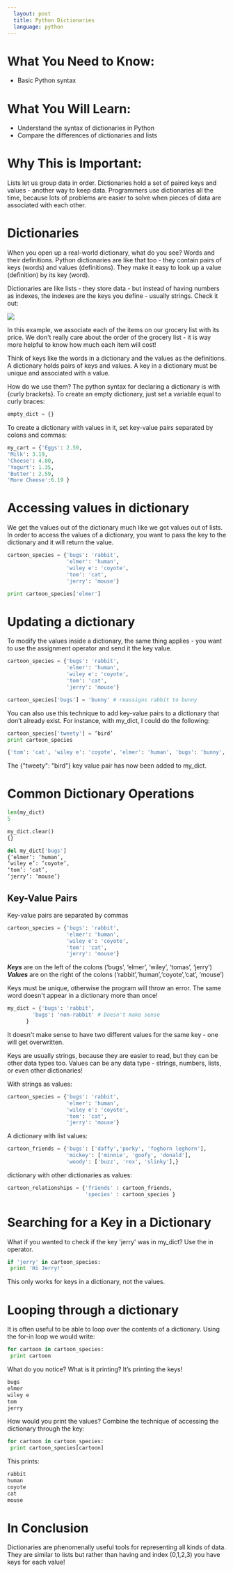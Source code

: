 ```yaml
---
  layout: post
  title: Python Dictionaries
  language: python
---
```

# What You Need to Know:
+ Basic Python syntax

# What You Will Learn:
+ Understand the syntax of dictionaries in Python
+ Compare the differences of dictionaries and lists

# Why This is Important:
Lists let us group data in order. Dictionaries hold a set of paired keys and values - another way to keep data. Programmers use dictionaries all the time, because lots of problems are easier to solve when pieces of data are associated with each other.

# Dictionaries
When you open up a real-world dictionary, what do you see? Words and their definitions. Python dictionaries are like that too - they contain pairs of keys (words) and values (definitions). They make it easy to look up a value (definition) by its key (word).

Dictionaries are like lists - they store data - but instead of having numbers as indexes, the indexes are the keys you define - usually strings. Check it out:

<img src="https://raw.githubusercontent.com/learn-co-curriculum/cssi-4.10-python-dictionaries/master/images/dictionary.png">

In this example, we associate each of the items on our grocery list with its price. We don't really care about the order of the grocery list - it is way more helpful to know how much each item will cost!

Think of keys like the words in a dictionary and the values as the definitions. A dictionary holds pairs of keys and values. A key in a dictionary must be unique and associated with a value.

How do we use them? The python syntax for declaring a dictionary is with {curly brackets}. To create an empty dictionary, just set a variable equal to curly braces:

```python
empty_dict = {}
```

To create a dictionary with values in it, set key-value pairs separated by colons and commas:

```python
my_cart = {'Eggs': 2.59,
'Milk': 3.19,
'Cheese': 4.80,
'Yogurt': 1.35,
'Butter': 2.59,
'More Cheese':6.19 }
```

# Accessing values in dictionary
We get the values out of the dictionary much like we got values out of lists. In order to access the values of a dictionary, you want to pass the key to the dictionary and it will return the value.

```python
cartoon_species = {'bugs': 'rabbit',
           	       'elmer': 'human',
                   'wiley e': 'coyote',
       	           'tom': 'cat',
      	           'jerry': 'mouse'}

print cartoon_species['elmer']
```

# Updating a dictionary
To modify the values inside a dictionary, the same thing applies - you want to use the assignment operator and send it the key value.

```python
cartoon_species = {'bugs': 'rabbit',
           	       'elmer': 'human',
                   'wiley e': 'coyote',
       	           'tom': 'cat',
      	           'jerry': 'mouse'}

cartoon_species['bugs'] = 'bunny' # reassigns rabbit to bunny
```

You can also use this technique to add key-value pairs to a dictionary that don’t already exist. For instance, with my_dict, I could do the following:

```python
cartoon_species['tweety'] = ‘bird’
print cartoon_species

{'tom': 'cat', 'wiley e': 'coyote', 'elmer': 'human', 'bugs': 'bunny', 'jerry': 'mouse', 'tweety': 'bird'}
```
The {"tweety": "bird"} key value pair has now been added to my_dict.

# Common Dictionary Operations

```python
len(my_dict)
5

my_dict.clear()
{}

del my_dict['bugs']
{‘elmer’: ‘human’,
‘wiley e’: ‘coyote’,
‘tom’: ‘cat’,
‘jerry’: ‘mouse’}
```

## Key-Value Pairs
Key-value pairs are separated by commas

```python
cartoon_species = {'bugs': 'rabbit',
           	       'elmer': 'human',
                   'wiley e': 'coyote',
       	           'tom': 'cat',
      	           'jerry': 'mouse'}
```

***Keys*** are on the left of the colons (‘bugs’, ‘elmer’, ‘wiley’, ‘tomas’, ‘jerry’)
***Values*** are on the right of the colons (‘rabbit’,‘human’,‘coyote’,‘cat’, ‘mouse’)

Keys must be unique, otherwise the program will throw an error. The same word doesn't appear in a dictionary more than once!

```python
my_dict = {'bugs': 'rabbit',
      	'bugs': 'non-rabbit' # Doesn't make sense
      }
```

It doesn't make sense to have two different values for the same key - one will get overwritten.

Keys are usually strings, because they are easier to read, but they can be other data types too.  Values can be any data type - strings, numbers, lists, or even other dictionaries!

With strings as values:

```python
cartoon_species = {'bugs': 'rabbit',
           	       'elmer': 'human',
                   'wiley e': 'coyote',
       	           'tom': 'cat',
      	           'jerry': 'mouse'}
```

A dictionary with list values:

```python
cartoon_friends = {'bugs': ['daffy','porky', 'foghorn leghorn'],
                   'mickey': ['minnie', 'goofy', 'donald'],
                   'woody': ['buzz', 'rex', 'slinky'],}
```

dictionary with other dictionaries as values:

```python
cartoon_relationships = {'friends' : cartoon_friends,
                         'species' : cartoon_species }
```

# Searching for a Key in a Dictionary
What if you wanted to check if the key 'jerry' was in my_dict?  Use the in operator.

```python
if 'jerry' in cartoon_species:
 print 'Hi Jerry!'
```
This only works for keys in a dictionary, not the values.

# Looping through a dictionary
It is often useful to be able to loop over the contents of a dictionary. Using the for-in loop we would write:

```python
for cartoon in cartoon_species:
 print cartoon
```

What do you notice? What is it printing? It’s printing the keys!

```python
bugs
elmer
wiley e
tom
jerry
```

How would you print the values? Combine the technique of accessing the dictionary through the key:

```python
for cartoon in cartoon_species:
 print cartoon_species[cartoon]
```

This prints:

```python
rabbit
human
coyote
cat
mouse
```

# In Conclusion
Dictionaries are phenomenally useful tools for representing all kinds of data. They are similar to lists but rather than having and index (0,1,2,3) you have keys for each value!
